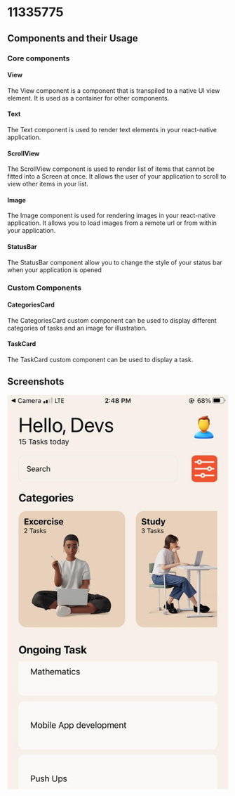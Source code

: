 # 11335775

## Components and their Usage
### Core components
#### View
The View component is a component that is transpiled to a native UI view element. It is used as a container for other components.


#### Text
The Text component is used to render text elements in your react-native application.

#### ScrollView
The ScrollView component is used to render list of items that cannot be fitted into a Screen at once. It allows the user of your application to scroll to view other items in your list.

#### Image
The Image component is used for rendering images in your react-native application.
It allows you to load images from a remote url or from within your application.

#### StatusBar
The StatusBar component allow you to change the style of your status bar when your application is opened



### Custom Components
#### CategoriesCard
The CategoriesCard custom component can be used to display different categories of tasks and an image for illustration.

#### TaskCard
The TaskCard custom component can be used to display a task.

## Screenshots
!["App"](/images/screenshot.jpg)

